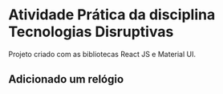 # Atividade Prática da disciplina Tecnologias Disruptivas

Projeto criado com as bibliotecas React JS e Material UI.

## Adicionado um relógio
